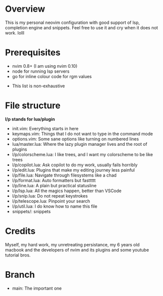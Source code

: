 # Overview
This is my personal neovim configuration with good support of lsp, completion engine and snippets. Feel free to use it and cry when it does not work. lolll

# Prerequisites
- nvim 0.8+ (I am using nvim 0.10)
- node for running lsp servers
- go for inline colour code for rgm values
* This list is non-exhaustive

# File structure
**l/p stands for lua/plugin**

- init.vim: Everything starts in here
- keymaps.vim: Things that I do not want to type in the command mode
- options.vim: Some sane options like turning on numbered lines
- lua/master.lua: Where the lazy plugin manager lives and the root of plugins
- l/p/colorscheme.lua: I like trees, and I want my colorscheme to be like trees
- l/p/copilot.lua: Ask copilot to do my work, usually fails horribly
- l/p/edit.lua: Plugins that make my editing journey less painful
- l/p/file.lua: Navigate through filesystems like a chad
- l/p/format.lua: Auto formatters but fasttttt
- l/p/line.lua: A plain but practical statusline
- l/p/lsp.lua: All the magics happen, better than VSCode
- l/p/snip.lua: Do not repeat keystrokes
- l/p/telescope.lua: Pinpoint your search
- l/p/util.lua: I do know how to name this file
- snippets/: snippets

# Credits
Myself, my hard work, my unretreating persistance, my 6 years old macbook and the developers of nvim and its plugins and some youtube tutorial bros.

# Branch
- main: The important one
